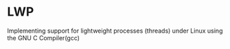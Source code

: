# LWP
Implementing support for lightweight processes (threads) under Linux using the GNU C Compiler(gcc)
